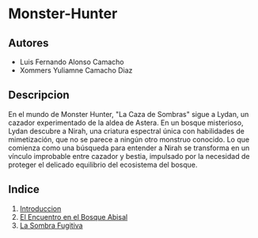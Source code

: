 # Monster-Hunter

## Autores
- Luis Fernando Alonso Camacho
- Xommers Yuliamne Camacho Diaz

## Descripcion

En el mundo de Monster Hunter, "La Caza de Sombras" sigue a Lydan, un cazador experimentado de la aldea de Astera. En un bosque misterioso, Lydan descubre a Nirah, una criatura espectral única con habilidades de mimetización, que no se parece a ningún otro monstruo conocido. Lo que comienza como una búsqueda para entender a Nirah se transforma en un vínculo improbable entre cazador y bestia, impulsado por la necesidad de proteger el delicado equilibrio del ecosistema del bosque.

## Indice
1. [Introduccion](introduccion/README.md)
2. [El Encuentro en el Bosque Abisal](encuentro/README.md)
2. [La Sombra Fugitiva](sombra/README.md)